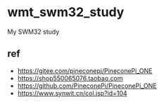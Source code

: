 # wmt_swm32_study
My SWM32 study  

## ref  
* https://gitee.com/pineconepi/PineconePi_ONE  
* https://shop550065076.taobao.com  
* https://github.com/PineconePi/PineconePi_ONE  
* https://www.synwit.cn/col.jsp?id=104  
